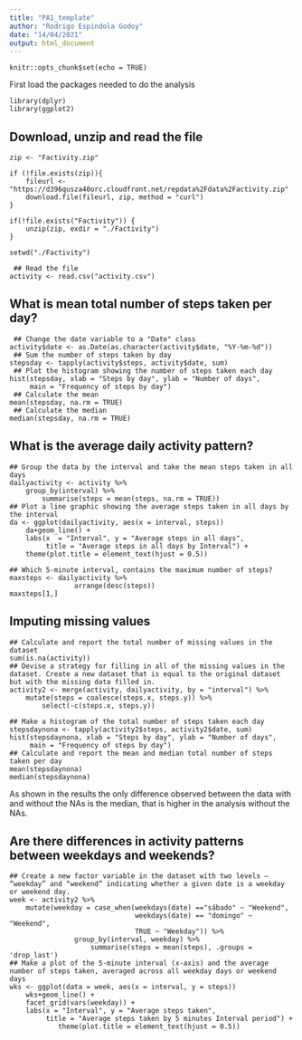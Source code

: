 ```yaml
---
title: "PA1_template"
author: "Rodrigo Espindola Godoy"
date: "14/04/2021"
output: html_document
---
```


```{r setup, include=FALSE}
knitr::opts_chunk$set(echo = TRUE)
```

First load the packages needed to do the analysis  

```{r load packages, echo = FALSE}
library(dplyr)
library(ggplot2)
```

## Download, unzip  and read the file  
```{r download and unzip}
zip <- "Factivity.zip"

if (!file.exists(zip)){
    fileurl <- "https://d396qusza40orc.cloudfront.net/repdata%2Fdata%2Factivity.zip"
    download.file(fileurl, zip, method = "curl")
}        

if(!file.exists("Factivity")) {
    unzip(zip, exdir = "./Factivity")
} 

setwd("./Factivity")

 ## Read the file  
activity <- read.csv("activity.csv")
```  
## What is mean total number of steps taken per day?

```{r steps per day}
 ## Change the date variable to a "Date" class
activity$date <- as.Date(as.character(activity$date, "%Y-%m-%d"))
 ## Sum the number of steps taken by day
stepsday <- tapply(activity$steps, activity$date, sum)
 ## Plot the histogram showing the number of steps taken each day
hist(stepsday, xlab = "Steps by day", ylab = "Number of days",
     main = "Frequency of steps by day")
 ## Calculate the mean
mean(stepsday, na.rm = TRUE)
 ## Calculate the median
median(stepsday, na.rm = TRUE)
```

## What is the average daily activity pattern?
```{r average daily activity}
## Group the data by the interval and take the mean steps taken in all days
dailyactivity <- activity %>% 
    group_by(interval) %>%
        summarise(steps = mean(steps, na.rm = TRUE))
## Plot a line graphic showing the average steps taken in all days by the interval
da <- ggplot(dailyactivity, aes(x = interval, steps))
    da+geom_line() +
    labs(x  = "Interval", y = "Average steps in all days", 
         title = "Average steps in all days by Interval") +
    theme(plot.title = element_text(hjust = 0.5))

## Which 5-minute interval, contains the maximum number of steps? 
maxsteps <- dailyactivity %>% 
                arrange(desc(steps))
maxsteps[1,]
```
## Imputing missing values
```{r missing values}
## Calculate and report the total number of missing values in the dataset
sum(is.na(activity))
## Devise a strategy for filling in all of the missing values in the dataset. Create a new dataset that is equal to the original dataset but with the missing data filled in.
activity2 <- merge(activity, dailyactivity, by = "interval") %>% 
    mutate(steps = coalesce(steps.x, steps.y)) %>%
        select(-c(steps.x, steps.y))

## Make a histogram of the total number of steps taken each day 
stepsdaynona <- tapply(activity2$steps, activity2$date, sum)
hist(stepsdaynona, xlab = "Steps by day", ylab = "Number of days",
     main = "Frequency of steps by day")
## Calculate and report the mean and median total number of steps taken per day
mean(stepsdaynona)
median(stepsdaynona)
```
As shown in the results the only difference observed between the data with and without the NAs is the median, that is higher in the analysis without the NAs. 

## Are there differences in activity patterns between weekdays and weekends?
```{r weekdays}
## Create a new factor variable in the dataset with two levels – “weekday” and “weekend” indicating whether a given date is a weekday or weekend day.
week <- activity2 %>%  
    mutate(weekday = case_when(weekdays(date) =="sábado" ~ "Weekend", 
                               weekdays(date) == "domingo" ~ "Weekend",
                               TRUE ~ "Weekday")) %>%
                group_by(interval, weekday) %>%
                    summarise(steps = mean(steps), .groups = 'drop_last')
## Make a plot of the 5-minute interval (x-axis) and the average number of steps taken, averaged across all weekday days or weekend days
wks <- ggplot(data = week, aes(x = interval, y = steps))
    wks+geom_line() +
    facet_grid(vars(weekday)) +
    labs(x = "Interval", y = "Average steps taken", 
         title = "Average steps taken by 5 minutes Interval period") +
            theme(plot.title = element_text(hjust = 0.5))
```